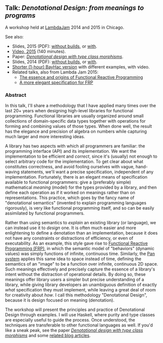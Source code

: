 ## Talk: *Denotational Design: from meanings to programs*

A workshop held at [LambdaJam](http://lambdajam.com) 2014 and 2015 in Chicago.

See also:

*   Slides, 2015 (PDF): [without builds](http://conal.net/talks/denotational-design-lambdajam-2015.pdf), or [with](http://conal.net/talks/denotational-design-lambdajam-2015-with-builds.pdf).
*   [Video, 2015](https://www.youtube.com/watch?v=bmKYiUOEo2A) (140 minutes).
*   Paper: [*Denotational design with type class morphisms*](http://conal.net/papers/type-class-morphisms/).
*   Slides, 2014 (PDF): [without builds](http://conal.net/talks/denotational-design-lambdajam-2014.pdf), or [with](http://conal.net/talks/denotational-design-lambdajam-2014-with-builds.pdf).
*   [Shorter (1-hour) BayHac version](https://github.com/conal/talk-2014-bayhac-denotational-design) with different examples, with video.
*   Related talks, also from Lambda Jam 2015:
    *   [The essence and origins of Functional Reactive Programming](https://github.com/conal/talk-2015-essence-and-origins-of-frp)
    *   [A more elegant specification for FRP](https://github.com/conal/talk-2015-more-elegant-frp)

### Abstract

In this talk, I'll share a methodology that I have applied many times over the last 20+ years when designing high-level libraries for functional programming.
Functional libraries are usually organized around small collections of domain-specific data types together with operations for forming and combining values of those types.
When done well, the result has the elegance and precision of algebra on numbers while capturing much larger and more interesting ideas.

A library has two aspects with which all programmers are familiar: the programming interface (API) and its implementation.
We want the implementation to be efficient and *correct*, since it's (usually) not enough to select arbitrary code for the implementation.
To get clear about what constitutes correctness, and avoid fooling ourselves with vague, hand-waving statements, we'll want a precise specification, independent of any implementation.
Fortunately, there is an elegant means of specification available to functional programmers: give a (preferably simple) mathematical *meaning* (model) for the types provided by a library, and then define each operation as if it worked on meanings rather than on representations.
This practice, which goes by the fancy name of "denotational semantics" (invented to explain programming languages rigorously), is very like functional programming itself, and so can be easily assimilated by functional programmers.

Rather than using semantics to *explain* an existing library (or language), we can instead use it to *design* one.
It is often much easier and more enlightening to define a denotation than an implementation, because it does not have any constraints or distractions of efficiency, or even of executability.
As an example, this style gave rise to [Functional Reactive Programming (FRP)](http://stackoverflow.com/questions/5875929/specification-for-a-functional-reactive-programming-language/5878525#5878525), in which the semantic model of "behaviors" (dynamic values) was simply functions of infinite, continuous time.
Similarly, the [Pan system](http://conal.net/Pan) applies this same idea to space instead of time, defining the semantics of an "image" to be a function over infinite, continuous 2D space.
Such meanings effectively and precisely capture the essence of a library's intent without the distraction of operational details.
By doing so, these meanings offer library users a simpler but precise understanding of a library, while giving library developers an unambiguous definition of exactly *what* specification they must implement, while leaving a great deal of room for creativity about *how*.
I call this methodology "Denotational Design", because it is design focused on meaning (denotation).

The workshop will present the principles and practice of Denotational Design through examples.
I will use Haskell, where purity and type classes are especially useful to guide the process.
Once understood, the techniques are transferable to other functional languages as well.
If you'd like a sneak peak, see the paper [*Denotational design with type class morphisms*](http://conal.net/papers/type-class-morphisms/) and some [related blog articles](http://conal.net/blog/tag/type-class-morphism).
